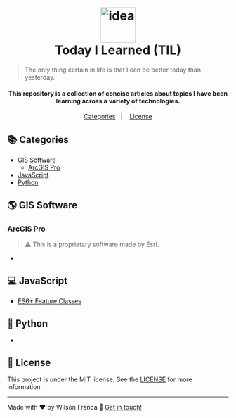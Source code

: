 <h1 align="center">
    <img height=80 alt="idea" src="https://external-content.duckduckgo.com/iu/?u=http%3A%2F%2Fwww.pngall.com%2Fwp-content%2Fuploads%2F2016%2F03%2FLight-Bulb-PNG-HD.png&f=1&nofb=1" />
    <br>
    Today I Learned (TIL)
</h1>

> The only thing certain in life is that I can be better today than yesterday.
<h4 align="center">This repository is a collection of concise articles about topics I have been learning across a variety of technologies.</h4>

<p align="center">
  <a href="#books-categories">Categories</a>&nbsp;&nbsp;&nbsp;|&nbsp;&nbsp;&nbsp;
  <a href="#memo-license">License</a>
</p>

## :books: Categories

* [GIS Software](#earth_americas-gis-software)
	* [ArcGIS Pro](#arcgis-pro)
* [JavaScript](#computer-javascript)
* [Python](#snake-python)

## :earth_americas: GIS Software

### ArcGIS Pro
 > :warning: This is a proprietary software made by Esri.
 - 


## :computer: JavaScript
- [ES6+ Feature Classes](javascript/es6plus_classes.md)

## :snake: Python
- 

## :memo: License
This project is under the MIT license. See the [LICENSE](https://github.com/wilsonfsouza/til/blob/master/LICENSE) for more information.

---


Made with :heart: by Wilson Franca :wave: [Get in touch!](https://www.linkedin.com/in/wilsonfranca-env-engineer/)
